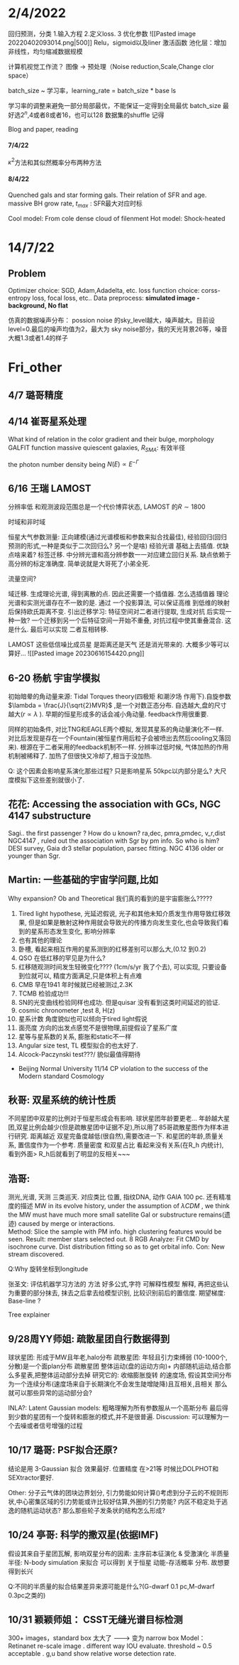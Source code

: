 # 2/4/2022
回归预测，分类
1.输入方程 2.定义loss. 3 优化参数
![[Pasted image 20220402093014.png|500]]
Relu，sigmoid以及liner 激活函数
池化层：增加非线性，均匀缩减数据规模

计算机视觉工作流？
图像 -> 预处理（Noise reduction,Scale,Change clor space）

batch_size ~ 学习率，learning_rate = batch_size * base ls

学习率的调整来避免一部分局部最优，不能保证一定得到全局最优
batch_size 最好选$2^n$,4或者8或者16，也可以128
数据集的shuffle 记得

Blog and paper, reading

#### 7/4/22
$\kappa^2$方法和其似然概率分布两种方法
#### 8/4/22
Quenched gals and star forming gals. Their relation of SFR and age.  massive BH grow rate, $t_{max}$  : SFR最大对应时标

Cool model: From cole dense cloud of filenment
Hot model: Shock-heated 
# 14/7/22
## Problem
Optimizer choice: SGD, Adam,Adadelta, etc.
loss function choice: corss-entropy loss, focal loss, etc..
Data preprocess: **simulated image - background, No flat**

仿真的数据噪声分布：
possion noise 的sky_level越大，噪声越大。目前设level=0.最后的噪声均值为2，最大为
sky noise部分，我的天光背景26等，噪音大概1.3或者1.4的样子

# Fri_other
## 4/7 璐哥精度

## 4/14  崔哥星系处理
What kind of relation in the color gradient and their bulge, morphology
GALFIT function
massive quiescent galaxies, $R_{SMA}:$ 有效半径


the photon number density being $N(E) ∝ E^{−Γ}$ 

## 6/16 王瑞 LAMOST 

分辨率低 和观测波段范围总是一个代价博弈状态, LAMOST 的$R\sim 1800$ 

时域和非时域

恒星大气参数测量: 正向建模(通过光谱模板和参数来拟合找最佳), 经验回归(回归预测的形式,一种是类似于二次回归么? 另一个是啥)
经验光谱 基础上去插值. 优缺点啥来着?
标签迁移. 中分辨光谱和高分辨参数一一对应建立回归关系. 缺点依赖于高分辨的标定准确度. 简单说就是大哥死了小弟全死.

流量空间?

域迁移. 生成理论光谱, 得到离散的点. 因此还需要一个插值器. 怎么选插值器
理论光谱和实测光谱存在不一致的是. 通过 一个投影算法, 可以保证高维 到低维的映射后保持欧氏距离不变.
引出迁移学习: 特征空间对二者进行提取,  生成对抗 后实现一种一致?   一个迁移到另一个后特征空间一开始不重叠, 对抗过程中使其重叠混合. 这是什么. 最后可以实现 二者互相转移.

LAMOST 这些低信噪比成员星 是距离还是天气 还是消光带来的.  大概多少等可以算好...
![[Pasted image 20230616154420.png]]

## 6-20 杨航 宇宙学模拟
初始暗晕的角动量来源: Tidal Torques theory(四极矩 和潮汐场 作用下).自旋参数 $\lambda = \frac{J}{\sqrt{2}MVR}$ ,是一个对数正态分布. 自选越大,盘的尺寸越大($r\varpropto \lambda$ ). 早期的恒星形成多的话会减小角动量. feedback作用很重要.

同样的初始条件, 对比TNG和EAGLE两个模拟, 发现其星系的角动量演化不一样.  对比后发现是存在一个Fountain(被恒星作用后粒子会被喷出去然后cooling又落回来). 根源在于二者采用的feedback机制不一样.  分辨率过低时候, 气体加热的作用机制被稀释了.  加热了但很快又冷却了,相当于没加热. 

Q: 这个因素会影响星系演化那些过程? 只是影响星系 50kpc以内部分是么?
大尺度模拟下这些差别就很小了. 

## 花花: Accessing the association with GCs, NGC 4147 substructure
Sagi.. the first passenger ? How do u known?
ra,dec, pmra,pmdec, v_r,dist
NGC4147 , ruled out the association with Sgr by pm info. So who is him?
DESI survey, Gaia dr3 stellar population, parsec fitting.
NGC 4136 older or younger than Sgr.


## Martin: 一些基础的宇宙学问题,比如
Why expansion? Ob and Theoretical
我们真的看到的是宇宙膨胀么?????
1. Tired light hypothese, 光延迟假说, 光子和其他未知介质发生作用导致红移效果, 但是如果是散射这种作用就会导致光的传播方向发生变化,也会导致我们看到的星系形态发生变化, 影响分辨率
2. 也有其他的理论
3. 卧槽, 看起来相互作用的星系测到的红移差别可以那么大,(0.12 到0.2)
4. QSO 在低红移的罕见是为什么?
5. 红移随观测时间发生轻微变化???? (1cm/s/yr 我了个去), 可以实现, 只要设备到位就可以, 精度方面满足,只是体积上有点难
6. CMB 早在1941 年时候就已经被测过,2.3K
7. TCMB 检验成功!!!
8. SN的光变曲线检验同样也成功. 但是quisar 没有看到这类时间延迟的验证. 
9. cosmic chronometer ,test 8, H(z)
10. 星系计数 角度貌似也可以倾向于tired light假说
11. 面亮度 方向的出发点感觉不是很物理,前提假设了星系广度
12. 星等与星系数的关系, 膨胀和static不一样
13. Angular size test, TL 模型拟合的也太好了. 
14. Alcock-Paczynski test???/ 貌似最值得期待
- Beijing Normal University 11/14
CP violation to the success of the Modern standard Cosmology


## 秋哥: 双星系统的统计性质
不同星团中双星的比例对于恒星形成会有影响. 球状星团年龄要更老...
年龄越大星团,双星比例会越少(但是疏散星团中证据不足),所以用了85哥疏散星图作为样本进行研究.
距离越近 双星完备度越低(很自然),需要改进一下.
和星团的年龄,质量关系, 置信度作为一个参考.
质量密度 和双星占比 看起来没有关系(在R_h 内统计), 看到外面> R_h后就看到了明显的反相关~~~

## 浩哥: 
测光,光谱, 天测 三类巡天. 对应类比 位置, 指纹DNA, 动作
GAIA 100 pc. 还有精准度的描述
MW in its evolve history, under the assumption of $\lambda CDM$ , we think the MW must have much more small satellite Gal or substructure remains(遗迹) caused by merge or interactions.    
Method: Slice the sample with PM info. high clustering features would be seen.
Result: member stars selected out. 8 RGB
Analyze: Fit CMD by isochrone curve. Dist distribution fitting so as to get orbital info. 
Con: New stream discovered.

Q:Why 旋转坐标到longitude

张圣文: 评估机器学习方法的 方法
好多公式,字符
可解释性模型 解释, 再把这些认为重要的部分抹去, 抹去之后拿去给模型识别, 比较识别前后的置信度.
期望梯度: Base-line ? 

Tree explainer 
## 9/28周YY师姐: 疏散星团自行数据得到
球状星团: 形成于MW且年老,halo分布
疏散星团: 年轻且引力束缚弱 (10-1000个,分散)是一个面plan分布
疏散星团 整体运动(盘的运动方向)+ 内部随机运动,结合那么多星表,把整体运动部分去掉
研究它的: 收缩膨胀旋转 的速度场, 假设其空间分布为一个连续分布(速度场来自于长期演化不会发生陡增陡降)且互相关,且相关
那么就可以那些异常的运动部分会?

INLA?: 
Latent Gaussian models: 粗略理解为所有参数服从一个高斯分布
最后得到少数的星团有一个旋转和膨胀的模式,并不是很普遍. 
Discussion: 可以理解为一个去噪或者信号增强的过程

## 10/17 璐哥: PSF拟合还原?
结论是用 3-Gaussian 拟合 效果最好. 位置精度 在>21等 时候比DOLPHOT和SEXtractor要好.

Other: 分子云气体的团块边界划分, 引力势能如何计算()考虑到分子云的不规则形状,中心密集区域的引力势能或许比较好估算,外圈的引力势能?  内区不稳定处于逃逸的随机运动状态? 那么那些轮子发条状的结构怎么形成?  

## 10/24 亭哥: 科学的撒双星(依据IMF)
假设其来自于星团瓦解, 影响双星分布的因素: 主序前本征演化 & 受激演化
半质量半径: N-body simulation 来拟合
可以得到 关于恒星 动能-存活概率 分布.
故想要得到长兴

Q:不同的半质量的拟合结果差异来源可能是什么?(G-dwarf 0.1 pc,M-dwarf 0.3pc之类的)

## 10/31 颖颖师姐： CSST无缝光谱目标检测
300+ images，standard box 太大了 ---> 变为 narrow box
Model： Retinanet
re-scale image . different way 
IOU evaluate. threshold ~ 0.5 acceptable .  g,u band show relative worse detection rate.